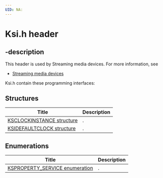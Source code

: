 ```yaml
---
UID: NA:
---
```


# Ksi.h header

## -description

This header is used by Streaming media devices. For more information, see
- [Streaming media devices](../_stream/index.md)

Ksi.h contain these programming interfaces:


## Structures

| Title   | Description   |
| ---- |:---- |
| [KSCLOCKINSTANCE structure](ns-ksi-ksclockinstance.md) | . |
| [KSIDEFAULTCLOCK structure](ns-ksi-ksidefaultclock.md) | . |

## Enumerations

| Title   | Description   |
| ---- |:---- |
| [KSPROPERTY_SERVICE enumeration](ne-ksi-ksproperty_service.md) | . |
